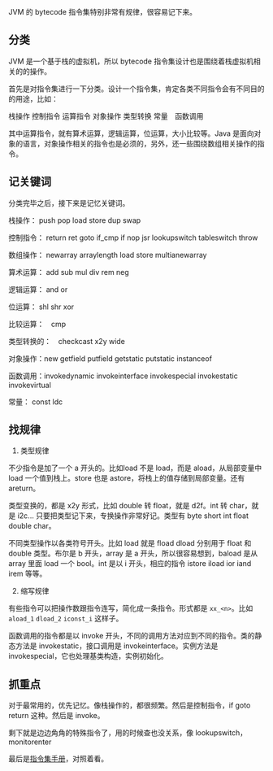 JVM 的 bytecode 指令集特别非常有规律，很容易记下来。

## 分类

JVM 是一个基于栈的虚拟机，所以 bytecode 指令集设计也是围绕着栈虚拟机相关的的操作。

首先是对指令集进行一下分类。设计一个指令集，肯定各类不同指令会有不同目的的用途，比如：

栈操作 控制指令 运算指令 对象操作 类型转换 常量　函数调用

其中运算指令，就有算术运算，逻辑运算，位运算，大小比较等。Java 是面向对象的语言，对象操作相关的指令也是必须的，另外，还一些围绕数组相关操作的指令。

## 记关键词

分类完毕之后，接下来是记忆关键词。

栈操作： push pop load store dup swap

控制指令： return ret goto if_cmp if nop jsr lookupswitch tableswitch throw

数组操作： newarray arraylength load store multianewarray

算术运算： add sub mul div rem neg

逻辑运算： and or

位运算： shl shr xor

比较运算：　cmp

类型转换的：　checkcast x2y wide

对象操作：new getfield putfield getstatic putstatic instanceof

函数调用：invokedynamic invokeinterface invokespecial invokestatic invokevirtual

常量： const ldc 

## 找规律

1. 类型规律

不少指令是加了一个 a 开头的。比如load 不是 load，而是 aload，从局部变量中 load 一个值到栈上。store 也是 astore，将栈上的值存储到局部变量。还有 areturn。

类型变换的，都是 x2y 形式，比如 double 转 float，就是 d2f。int 转 char，就是 i2c... 只要把类型记下来，专换操作非常好记。类型有 byte short int float double char。

不同类型操作以各类符号开头。比如 load 就是 fload dload 分别用于 float 和 double 类型。布尔是 b 开头，array 是 a 开头，所以很容易想到，baload 是从 array 里面 load 一个 bool。int 是以 i 开头，相应的指令 istore iload ior iand irem 等等。

2. 缩写规律

有些指令可以把操作数跟指令连写，简化成一条指令。形式都是 `xx_<n>`。比如 `aload_1` `dload_2` `iconst_i` 这样子。

函数调用的指令都是以 invoke 开头，不同的调用方法对应到不同的指令。类的静态方法是 invokestatic，接口调用是 invokeinterface。实例方法是 invokespecial，它也处理基类构造，实例初始化。

## 抓重点

对于最常用的，优先记忆。像栈操作的，都很频繁。然后是控制指令，if goto return 这种。然后是 invoke。

剩下就是边边角角的特殊指令了，用的时候查也没关系，像 lookupswitch，monitorenter

最后是[指令集手册](https://docs.oracle.com/javase/specs/jvms/se7/html/jvms-6.html#jvms-6.5)，对照着看。


